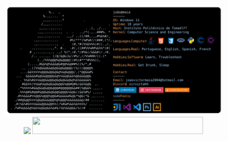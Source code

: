 <a href="https://github.com/sirvictahh/sirvictahh">
  <picture>
    <source media="(prefers-color-scheme: dark)" srcset="https://raw.githubusercontent.com/sirvictahh/sirvictahh/main/maia.svg">
    <img alt="João Víctor Maia's GitHub Profile README" src="https://raw.githubusercontent.com/sirvictahh/sirvictahh/main/maia.svg">
  </picture>
</a>

<div align="center">
<img class="img" src="https://github-readme-stats.vercel.app/api?username=sirvictahh&show_icons=true&theme=radical" />  
<img class="img" height=40 width=400 src="https://github-readme-stats.vercel.app/api/top-langs/?username=sirvictahh&theme=radical&layout=compact" />
  
</div>
